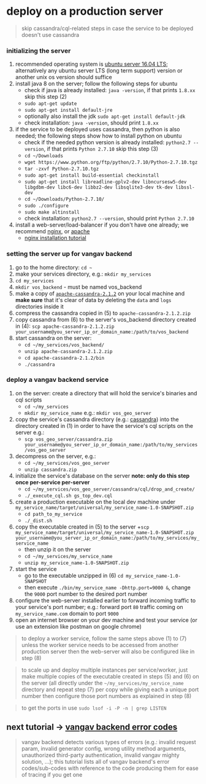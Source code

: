# deploy on a production server

> skip cassandra/cql-related steps in case the service to be deployed doesn't use cassandra

### initializing the server
1. recommended operating system is [ubuntu server 16.04 LTS](https://www.ubuntu.com/server); alternatively any ubuntu server LTS (long term support) version or another unix os version should suffice
2. install java 8 on the server; follow the following steps for ubuntu
    + check if java is already installed: `java -version`, if that prints `1.8.xx` skip this step (2)
    + `sudo apt-get update`
    + `sudo apt-get install default-jre`
    + optionally also install the jdk `sudo apt-get install default-jdk`
    + check installation: `java -version`, should print `1.8.xx`
3. if the service to be deployed uses cassandra, then python is also needed; the following steps show how to install python on ubuntu
    + check if the needed python version is already installed: `python2.7 --version`, if that prints `Python 2.7.10` skip this step (3)
    + `cd ~/Downloads`
    + `wget https://www.python.org/ftp/python/2.7.10/Python-2.7.10.tgz`
    + `tar -zxvf Python-2.7.10.tgz`
    + `sudo apt-get install build-essential checkinstall`
    + `sudo apt-get install libreadline-gplv2-dev libncursesw5-dev libgdbm-dev libc6-dev libbz2-dev libsqlite3-dev tk-dev libssl-dev`
    + `cd ~/Downloads/Python-2.7.10/`
    + `sudo ./configure`
    + `sudo make altinstall`
    + check installation: `python2.7 --version`, should print `Python 2.7.10`
4. install a web-server/load-balancer if you don't have one already; we recommend [nginx](https://www.nginx.com/), or [apache](https://httpd.apache.org/)
    + [nginx installation tutorial](https://www.digitalocean.com/community/tutorials/how-to-install-nginx-on-ubuntu-16-04)

### setting the server up for vangav backend

1. go to the home directory: `cd ~`
2. make your services directory, e.g.: `mkdir my_services`
3. `cd my_services`
4. `mkdir vos_backend` - must be named vos_backend
5. make a copy of [`apache-cassandra-2.1.2`](https://github.com/vangav/vos_backend/tree/master/apache-cassandra-2.1.2) on your local machine and **make sure** that it's clear of data by deleting the `data` and `logs` directories inside it
6. compress the cassandra copied in (5) to `apache-cassandra-2.1.2.zip`
7. copy cassandra from (6) to the server's vos_backend directory created in (4): `scp apache-cassandra-2.1.2.zip your_username@you_server_ip_or_domain_name:/path/to/vos_backend`
8. start cassandra on the server:
    + `cd ~/my_services/vos_backend/`
    + `unzip apache-cassandra-2.1.2.zip`
    + `cd apache-cassandra-2.1.2/bin`
    + `./cassandra`

### deploy a vangav backend service

1. on the server: create a directory that will hold the service's binaries and cql scripts
    + `cd ~/my_services`
    + `mkdir my_service_name` e.g.: `mkdir vos_geo_server`
2. copy the service's cassandra directory (e.g.: [cassandra](https://github.com/vangav/vos_geo_server/tree/master/cassandra)) into the directory created in (1) in order to have the service's cql scripts on the server e.g.:
    + `scp vos_geo_server/cassandra.zip your_username@you_server_ip_or_domain_name:/path/to/my_services/vos_geo_server`
3. decompress on the server, e.g.:
    + `cd ~/my_services/vos_geo_server`
    + `unzip cassandra.zip`
4. initialize the service's database on the server **note: only do this step once per-service per-server**
    + `cd ~/my_services/vos_geo_server/cassandra/cql/drop_and_create/`
    + `./_execute_cql.sh gs_top_dev.cql`
5. create a production executable on the local dev machine under `my_service_name/target/universal/my_service_name-1.0-SNAPSHOT.zip`
    + `cd path_to_my_service`
    + `./_dist.sh`
6. copy the executable created in (5) to the server
    +`scp my_service_name/target/universal/my_service_name-1.0-SNAPSHOT.zip your_username@you_server_ip_or_domain_name:/path/to/my_services/my_service_name`
    + then unzip it on the server
    + `cd ~/my_services/my_service_name`
    + `unzip my_service_name-1.0-SNAPSHOT.zip`
7. start the service
    + go to the executable unzipped in (6) `cd my_service_name-1.0-SNAPSHOT`
    + then execute `./bin/my_service_name -Dhttp.port=9000 &`, change the `9000` port number to the desired port number
8. configure the web-server installed earlier to forward incoming traffic to your service's port number; e.g.: forward port `80` traffic coming on `my_service_name.com` domain to port `9000`
9. open an internet browser on your dev machine and test your service (or use an extension like postman on google chrome)

> to deploy a worker service, follow the same steps above (1) to (7) unless the worker service needs to be accessed from another production server then the web-server will also be configured like in step (8)

> to scale up and deploy multiple instances per service/worker, just make multiple copies of the executable created in steps (5) and (6) on the server (all directly under the `~/my_services/my_service_name` directory and repeat step (7) per copy while giving each a unique port number then configure those port numbers as explained in step (8)

> to get the ports in use `sudo lsof -i -P -n | grep LISTEN`

## next tutorial -> [vangav backend error codes](https://github.com/vangav/vos_backend/blob/master/README/10_error_codes.md)
> vangav backend detects various types of errors (e.g.: invalid request param, invalid generator config, wrong utility method arguments, unauthorized third-party authentication, invalid vangav mighty solution, ...); this tutorial lists all of vangav backend's error codes/sub-codes with reference to the code producing them for ease of tracing if you get one
